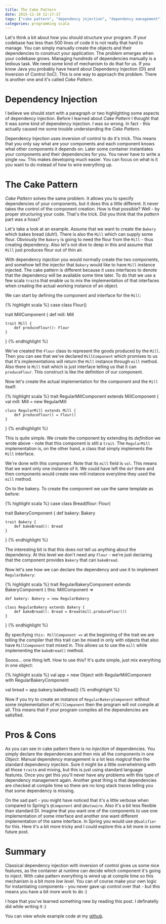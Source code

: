 ```yaml
---
title: The Cake Pattern
date: 2015-11-10 12:17:17
tags: ["cake pattern", "dependency injection", "dependency management", "dependencies"]
categories: programming scala
---
```


Let's think a bit about how you should structure your program. If your codebase has less than 500 lines of code it is not really that hard to manage. You can simply manually create the objects and their dependencies to construct your application. The problem emerges when your codebase grows.  Managing hundreds of dependencies manually is a tedious task. We need some kind of mechanism to do that for us. If you know Java you probably have heard about Dependency Injection (DI) and Inversion of Control (IoC). This is one way to approach the problem. There is another one and it's called _Cake Pattern_.

# Dependency Injection

I believe we should start with a paragraph or two highlighting some aspects of dependency injection. Before I learned about _Cake Pattern_ I thought that it was some kind of dependency injection. I was so wrong. In fact - this actually caused me some trouble understanding the _Cake Pattern_.

Dependency Injection uses inversion of control to do it's trick. This means that you only say what are your components and each component knows what other components it depends on. Later some container instantiates your components and their dependencies for you. You never have to write a single `new`. This makes developing much easier. You can focus on what is it you want to do instead of how to wire everything up.

# The Cake Pattern

_Cake Pattern_ solves the same problem. It allows you to specify dependencies of your components, but it does this a little different. It never takes the control of the component creation. How is that possible? Well - by proper structuring your code. That's the trick. Did you think that the _pattern_ part was a hoax?

Let's take a look at an example. Assume that we want to create the `Bakery` which bakes bread (duh!). There is also the `Mill` which can supply some flour. Obviously the `Bakery` is going to need the flour from the `Mill` - thus creating dependency. Also let's not dive to deep in this and assume that `Mill` just produces flour out of thin air.

With dependency injection you would normally create the two components, and somehow tell the injector that `Bakery` would like to have `Mill` instance injected. The cake pattern is different because it uses interfaces to denote that the dependency will be available some time later. To do that we use a few scala `trait`s that enable us to mix the implementation of that interfaces when creating the actual working instance of an object.

We can start by defining the component and interface for the `Mill`:

{% highlight scala %}
case class Flour()

trait MillComponent {
    def mill: Mill

    trait Mill {
        def produceFlour(): Flour
    }
}
{% endhighlight %}

We've created the `Flour` class to represent the goods produced by the `Mill`. Then you can see that we've declared `MillComponent` which promises to us that it's implementations will return the `Mill` instance through `mill` method. Also there is `Mill` trait which is just interface telling us that it can `produceFlour`. This construct is like the definition of our component.

Now let's create the actual implementation for the component and the `Mill` itself:

{% highlight scala %}
trait RegularMillComponent extends MillComponent {
    val mill: Mill = new RegularMill

    class RegularMill extends Mill {
        def produceFlour() = Flour()
    }
}
{% endhighlight %}

This is quite simple. We create the component by extending its _definition_ we wrote above - note that this component is still a `trait`. The `RegularMill` implementation is, on the other hand, a class that simply implements the `Mill` interface.

We're done with this component. Note that its `mill` field is `val`. This means that we want only one instance of it. We could have left the `def` there and then components would create new mill instance everytime they used the `mill` method.

On to the bakery. To create the component we use the same template as before:

{% highlight scala %}
case class Bread(flour: Flour)

trait BakeryComponent {
    def bakery: Bakery

    trait Bakery {
        def bakeBread(): Bread
    }
}
{% endhighlight %}

The interesting bit is that this does not tell us anything about the dependency. At this level we don't need any `Flour` - we're just declaring that the component provides `Bakery` that can `bakeBread`.

Now let's see how we can declare the dependency and use it to implement `RegularBakery`:

{% highlight scala %}
trait RegularBakeryComponent extends BakeryComponent {
    this: MillComponent =>

    def bakery: Bakery = new RegularBakery

    class RegularBakery extends Bakery {
        def bakeBread(): Bread = Bread(mill.produceFlour())
    }
}
{% endhighlight %}

By specifying `this: MillComponent =>` at the beginning of the trait we are telling the compiler that this trait can be mixed in only with objects that also have `MillComponent` trait mixed in. This allows us to use the `mill` while implementing the `bakeBread()` method.

Soooo... one thing left. How to use this? It's quite simple, just mix everything in one object:

{% highlight scala %}
val app = new Object
          with RegularMillComponent
          with RegularBakeryComponent

val bread = app.bakery.bakeBread()
{% endhighlight %}

Now if you try to create an instance of `RegularBakeryComponent` without some implementation of `MillComponent` then the program will not compile at all. This means that if your program compiles all the dependencies are satisfied.

# Pros & Cons

As you can see in cake pattern there is no _injection_ of dependencies. You simply declare the dependencies and then mix all the components in one _Object_. Manual dependency management is a lot less _magical_ than the standard dependency injection. Sure it might be a little overwhelming with all those `trait`s and mixing, but this is just using standard language features. Once you get this you'll never have any problems with this type of dependency management again. Another great thing is that dependencies are checked at compile time so there are no long stack traces telling you that some dependency is missing.

On the sad part - you might have noticed that it's a little verbose when compared to Spring's `@Component` and `@Autowire`. Also it's a bit less flexible than standard DI. Imagine that you want one of the components to use one implementation of some interface and another one want different implementation of the same interface. In Spring you would use `@Qualifier` for this. Here it's a bit more tricky and I could explore this a bit more in some future post.

# Summary

Classical dependency injection with inversion of control gives us some nice features, as the container at runtime can decide which component it's going to inject. With cake pattern everything is wired up at compile time so this mechanism is a bit more _low level_. You can of course make your own logic for instantiating components - you never gave up control over that - but this means you have a bit more work to do :)

I hope that you've learned something new by reading this post. I definatelly did while writing it :)

You can view whole example code at my [github][example].

[example]: https://github.com/marad/cake-pattern-example

